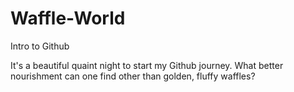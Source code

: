 # Waffle-World
Intro to Github

It's a beautiful quaint night to start my Github journey. What better nourishment can one find other than golden, fluffy waffles?
